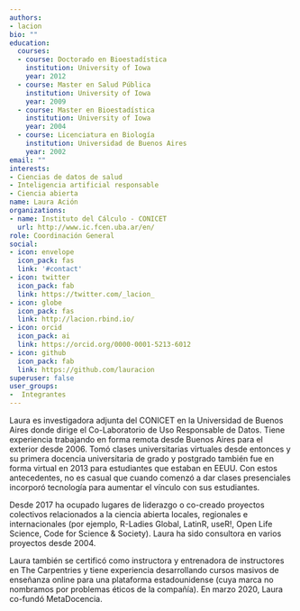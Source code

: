 ```yaml
---
authors:
- lacion
bio: ""
education:
  courses:
  - course: Doctorado en Bioestadística
    institution: University of Iowa
    year: 2012
  - course: Master en Salud Pública
    institution: University of Iowa
    year: 2009
  - course: Master en Bioestadística
    institution: University of Iowa
    year: 2004
  - course: Licenciatura en Biología
    institution: Universidad de Buenos Aires
    year: 2002
email: ""
interests:
- Ciencias de datos de salud
- Inteligencia artificial responsable
- Ciencia abierta
name: Laura Ación
organizations:
- name: Instituto del Cálculo - CONICET
  url: http://www.ic.fcen.uba.ar/en/
role: Coordinación General
social:
- icon: envelope
  icon_pack: fas
  link: '#contact'
- icon: twitter
  icon_pack: fab
  link: https://twitter.com/_lacion_
- icon: globe
  icon_pack: fas
  link: http://lacion.rbind.io/
- icon: orcid
  icon_pack: ai
  link: https://orcid.org/0000-0001-5213-6012
- icon: github
  icon_pack: fab
  link: https://github.com/lauracion
superuser: false
user_groups:
-  Integrantes
---
```


Laura es investigadora adjunta del CONICET en la Universidad de Buenos Aires donde dirige el Co-Laboratorio de Uso Responsable de Datos. Tiene experiencia trabajando en forma remota desde Buenos Aires para el exterior desde 2006. Tomó clases universitarias virtuales desde entonces y su primera docencia universitaria de grado y postgrado también fue en forma virtual en 2013 para estudiantes que estaban en EEUU. Con estos antecedentes, no es casual que cuando comenzó a dar clases presenciales incorporó tecnología para aumentar el vínculo con sus estudiantes. 

Desde 2017 ha ocupado lugares de liderazgo o co-creado proyectos colectivos relacionados a la ciencia abierta locales, regionales e internacionales (por ejemplo, R-Ladies Global, LatinR, useR!, Open Life Science, Code for Science & Society). Laura ha sido consultora en varios proyectos desde 2004.

Laura también se certificó como instructora y entrenadora de instructores en The Carpentries y tiene experiencia desarrollando cursos masivos de enseñanza online para una plataforma estadounidense (cuya marca no nombramos por problemas éticos de la compañía). En marzo 2020, Laura co-fundó MetaDocencia.
